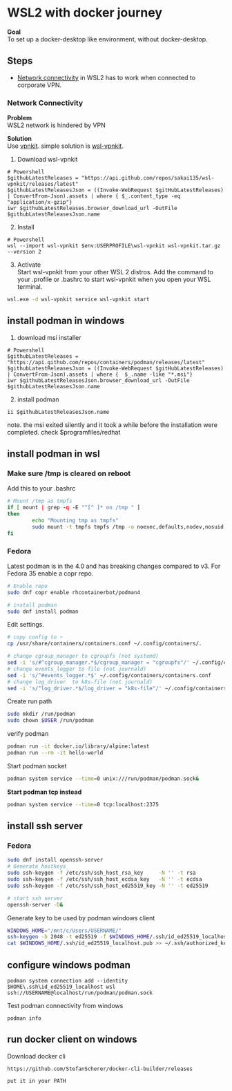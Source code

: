 # WSL2 with docker journey

**Goal**  
To set up a docker-desktop like environment, without docker-desktop.

## Steps

* [Network connectivity](#network-connectivity) in WSL2 has to work when connected to corporate VPN.


### Network Connectivity
**Problem**  
WSL2 network is hindered by VPN  

**Solution**  
Use [vpnkit](https://github.com/moby/vpnkit). simple solution is [wsl-vpnkit](https://github.com/sakai135/wsl-vpnkit).
1. Download wsl-vpnkit
```pwsh
# Powershell
$githubLatestReleases = "https://api.github.com/repos/sakai135/wsl-vpnkit/releases/latest"
$githubLatestReleasesJson = ((Invoke-WebRequest $gitHubLatestReleases) | ConvertFrom-Json).assets | where { $_.content_type -eq "application/x-gzip"}
iwr $githubLatestReleases.browser_download_url -OutFile $githubLatestReleasesJson.name
```
2. Install
```pwsh
# Powershell
wsl --import wsl-vpnkit $env:USERPROFILE\wsl-vpnkit wsl-vpnkit.tar.gz --version 2
```
3. Activate  
Start wsl-vpnkit from your other WSL 2 distros. Add the command to your .profile or .bashrc to start wsl-vpnkit when you open your WSL terminal.
```sh
wsl.exe -d wsl-vpnkit service wsl-vpnkit start
```

## install podman in windows

1. download msi installer
```pwsh
# Powershell
$githubLatestReleases = "https://api.github.com/repos/containers/podman/releases/latest"
$githubLatestReleasesJson = ((Invoke-WebRequest $gitHubLatestReleases) | ConvertFrom-Json).assets | where {  $_.name -like "*.msi"}
iwr $githubLatestReleasesJson.browser_download_url -OutFile $githubLatestReleasesJson.name
```

2. install podman
```pwsh
ii $githubLatestReleasesJson.name
```
note. the msi exited silently and it took a while before the installation were completed.
check $programfiles/redhat

## install podman in wsl

### Make sure /tmp is cleared on reboot
Add this to your .bashrc
```sh
# Mount /tmp as tmpfs
if [ mount | grep -q -E "^[^ ]* on /tmp " ]
then
        echo "Mounting tmp as tmpfs"
        sudo mount -t tmpfs tmpfs /tmp -o noexec,defaults,nodev,nosuid,noatime,size=256m
fi
```

### Fedora 
Latest podman is in the 4.0 and has breaking changes compared to v3. 
For Fedora 35 enable a copr repo.

```sh
# Enable repo
sudo dnf copr enable rhcontainerbot/podman4

# install podman
sudo dnf install podman
```

Edit settings. 
```sh
# copy config to ~
cp /usr/share/containers/containers.conf ~/.config/containers/.

# change cgroup_manager to cgroupfs (not systemd)
sed -i 's/#^cgroup_manager.*$/cgroup_manager = "cgroupfs"/' ~/.config/containers/containers.conf
# change events_logger to file (not journald)
sed -i 's/^#events_logger.*$' ~/.config/containers/containers.conf
# change log_driver  to k8s-file (not journald)
sed -i 's/^log_driver.*$/log_driver = "k8s-file"/' ~/.config/containers/containers.conf
```

Create run path
```sh
sudo mkdir /run/podman
sudo chown $USER /run/podman
```

verify podman
```sh
podman run -it docker.io/library/alpine:latest
podman run --rm -it hello-world
```
Start podman socket
```sh
podman system service --time=0 unix:///run/podman/podman.sock&
```
**Start podman tcp instead**
```sh
podman system service --time=0 tcp:localhost:2375
```

## install ssh server
### Fedora
```sh
sudo dnf install openssh-server
# Generate hostkeys
sudo ssh-keygen -f /etc/ssh/ssh_host_rsa_key     -N '' -t rsa
sudo ssh-keygen -f /etc/ssh/ssh_host_ecdsa_key   -N '' -t ecdsa
sudo ssh-keygen -f /etc/ssh/ssh_host_ed25519_key -N '' -t ed25519

# start ssh server
openssh-server -D&
```

Generate key to be used by podman windows client
```sh
WINDOWS_HOME="/mnt/c/Users/USERNAME/"
ssh-keygen -b 2048 -t ed25519 -f $WINDOWS_HOME/.ssh/id_ed25519_localhost -q -N ""
cat $WINDOWS_HOME/.ssh/id_ed25519_localhost.pub >> ~/.ssh/authorized_keys
```

## configure windows podman
```pwsh
podman system connection add --identity $HOME\.ssh\id_ed25519_localhost wsl ssh://USERNAME@localhost/run/podman/podman.sock
```

Test podman connectivity from windows
```pwsh
podman info
```
## run docker client on windows
Download docker cli
```pwsh
https://github.com/StefanScherer/docker-cli-builder/releases

put it in your PATH
```

